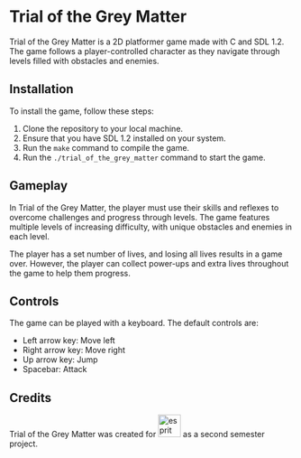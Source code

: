 <h1>Trial of the Grey Matter</h1>
<p>Trial of the Grey Matter is a 2D platformer game made with C and SDL 1.2. The game follows a player-controlled character as they navigate through levels filled with obstacles and enemies.</p>
<h2>Installation</h2>
<p>To install the game, follow these steps:</p>
<ol>
	<li>Clone the repository to your local machine.</li>
	<li>Ensure that you have SDL 1.2 installed on your system.</li>
	<li>Run the <code>make</code> command to compile the game.</li>
	<li>Run the <code>./trial_of_the_grey_matter</code> command to start the game.</li>
</ol>

<h2>Gameplay</h2>
<p>In Trial of the Grey Matter, the player must use their skills and reflexes to overcome challenges and progress through levels. The game features multiple levels of increasing difficulty, with unique obstacles and enemies in each level.</p>
<p>The player has a set number of lives, and losing all lives results in a game over. However, the player can collect power-ups and extra lives throughout the game to help them progress.</p>

<h2>Controls</h2>
<p>The game can be played with a keyboard. The default controls are:</p>
<ul>
	<li>Left arrow key: Move left</li>
	<li>Right arrow key: Move right</li>
	<li>Up arrow key: Jump</li>
	<li>Spacebar: Attack</li>
</ul>

<h2>Credits</h2>
<p>Trial of the Grey Matter was created for <img src="https://drive.google.com/uc?export=view&id=184rv7Si4uDeOx8PXRRzGq1WbCByRZ2gO" alt="esprit" width="40" href="https://esprit.tn/"> as a second semester project.</p>
